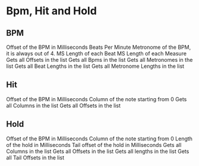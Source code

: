 # Bpm, Hit and Hold

## BPM

<tabs>
    <tab title="Object">
        <deflist type="narrow">
            <def title="offset">Offset of the BPM in Milliseconds</def>
            <def title="bpm">Beats Per Minute</def>
            <def title="metronome">Metronome of the BPM, it is always out of 4.</def>
            <def title="beat_length">MS Length of each Beat</def>
            <def title="metronome_length">MS Length of each Measure</def>
        </deflist>
    </tab>
    <tab title="List">
        <deflist type="narrow">
            <def title="offset">Gets all Offsets in the list</def>
            <def title="bpm">Gets all Bpms in the list</def>
            <def title="metronome">Gets all Metronomes in the list</def>
            <def title="beat_length">Gets all Beat Lengths in the list</def>
            <def title="metronome_length">Gets all Metronome Lengths in the list</def>
        </deflist>
    </tab>
</tabs>

## Hit

<tabs>
    <tab title="Object">
        <deflist type="narrow">
            <def title="offset">Offset of the BPM in Milliseconds</def>
            <def title="column">Column of the note starting from 0</def>
        </deflist>
    </tab>
    <tab title="List">
        <deflist type="narrow">
            <def title="column">Gets all Columns in the list</def>
            <def title="offset">Gets all Offsets in the list</def>
        </deflist>
    </tab>
</tabs>

## Hold

<tabs>
    <tab title="Object">
        <deflist type="narrow">
            <def title="offset">Offset of the BPM in Milliseconds</def>
            <def title="column">Column of the note starting from 0</def>
            <def title="length">Length of the hold in Milliseconds</def>
            <def title="tail_offset">Tail offset of the hold in Milliseconds</def>
        </deflist>
    </tab>
    <tab title="List">
        <deflist type="narrow">
            <def title="column">Gets all Columns in the list</def>
            <def title="offset">Gets all Offsets in the list</def>
            <def title="length">Gets all lengths in the list</def>
            <def title="tail_offset">Gets all Tail Offsets in the list</def>
        </deflist>
    </tab>
</tabs>



